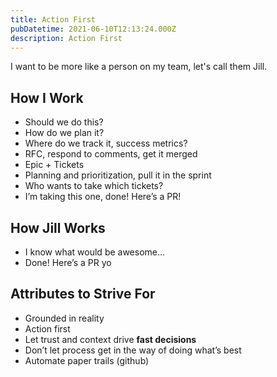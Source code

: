 ```yaml
---
title: Action First
pubDatetime: 2021-06-10T12:13:24.000Z
description: Action First
---
```


I want to be more like a person on my team, let's call them Jill.

## How I Work

- Should we do this?
- How do we plan it?
- Where do we track it, success metrics?
- RFC, respond to comments, get it merged
- Epic + Tickets
- Planning and prioritization, pull it in the sprint
- Who wants to take which tickets?
- I’m taking this one, done! Here’s a PR!

## How Jill Works

- I know what would be awesome…
- Done! Here’s a PR yo

## Attributes to Strive For

- Grounded in reality
- Action first
- Let trust and context drive **fast decisions**
- Don’t let process get in the way of doing what’s best
- Automate paper trails (github)
